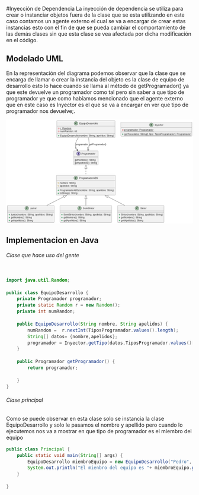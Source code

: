 #Inyección de Dependencia
La inyección de dependencia se utiliza para crear o instanciar objetos fuera de la clase que se esta utilizando en este caso contamos un agente externo el cual se va a encargar de crear estas instancias esto con el fin de que se pueda cambiar el comportamiento de las demás clases sin que esta clase se vea afectada por dicha modificación en el código.
## Modelado UML
En la representación del diagrama podemos observar que la clase que se encarga de llamar o crear la instancia del objeto es la clase de equipo de desarrollo esto lo hace cuando se llama al método de getProgramador() ya que este devuelve un programador como tal pero sin saber a que tipo de programador ye que como habíamos mencionado que  el agente externo que en este caso es Inyector es el que se va a encargar en  ver que tipo de programador nos devuelve;.

<p align="center">
  <img  src="DIAGRAMA.png" />
  </p>

## Implementacion en Java
######  Clase que hace uso del gente

```java

import java.util.Random;

public class EquipoDesarrollo {
	private Programador programador;
	private static Random r = new Random();
	private int numRandon;

	public EquipoDesarrollo(String nombre, String apelidos) {
		numRandon =  r.nextInt(TiposProgramador.values().length);
		String[] datos= {nombre,apelidos};
		programador = Inyector.getTipo(datos,TiposProgramador.values()[numRandon]);
	}
	
	public Programador getProgramador() {
		return programador;
		
	}
}

```
######  Clase principal
Como se puede observar en esta clase solo se instancia la clase EquipoDesarrollo y solo le pasamos el nombre y apellido pero cuando lo ejecutemos nos va a mostrar en que tipo de programador es el miembro del equipo


```java
public class Principal {
	public static void main(String[] args) {
		EquipoDesarrollo miembroEquipo = new EquipoDesarrollo("Pedro", "Lopez");	
		System.out.println("El mienbro del equipo es "+ miembroEquipo.getProgramador());
	}

}
```
